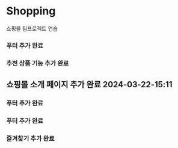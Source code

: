 # Shopping
쇼핑몰 팀프로젝트 연습


### 푸터 추가 완료


### 추천 상품 기능 추가 완료



## 쇼핑몰 소개 페이지 추가 완료 2024-03-22-15:11

### 푸터 추가 완료


### 푸터 추가 완료

### 즐겨찾기 추가 완료


